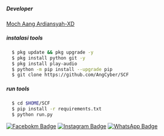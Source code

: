 ##### Developer 
[Moch Aang Ardiansyah-XD]()
##### instalasi tools
``` bash
  $ pkg update && pkg upgrade -y
  $ pkg install python git -y
  $ pkg install play-audio 
  $ python -m pip install --upgrade pip
  $ git clone https://github.com/AngCyber/SCF
```
##### run tools
``` bash
  $ cd $HOME/SCF
  $ pip install -r requirements.txt
  $ python run.py
```

[![Facebokm Badge](https://img.shields.io/badge/-aang.qwerty69-blue?style=flat&logo=Facebook&logoColor=white&link=https://www.facebook.com/aang.qwerty69/)](https://www.facebook.com/aang.qwerty69) [![Instagram Badge](https://img.shields.io/badge/-aangxd.qwerty_-f01397?style=flat&logo=Instagram&logoColor=white&link=https://www.instagram.com/aangxd.qwerty_/)](https://www.instagram.com/aangxd.qwerty_/) [![WhatsApp Badge](https://img.shields.io/badge/-6283177721763-green?style=flat&logo=WhatsApp&logoColor=white&link=https://wa.me/6283177721763/)](https://wa.me/6283177721763/)
